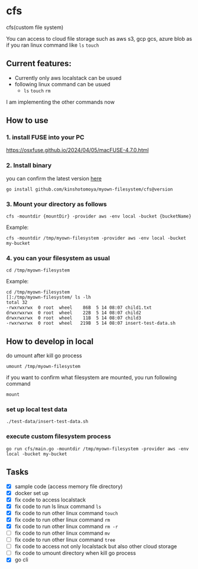 # cfs

cfs(custom file system)

You can access to cloud file storage such as aws s3, gcp gcs, azure blob 
as if you ran linux command like `ls` `touch`

## Current features:
- Currently only aws localstack can be usued
- following linux command can be usued 
  - `ls` `touch` `rm`

I am implementing the other commands now

## How to use

### 1. install FUSE into your PC

https://osxfuse.github.io/2024/04/05/macFUSE-4.7.0.html


### 2. Install binary

you can confirm the latest version [here](https://github.com/kinshotomoya/myown-filesystem/releases)
```shell
go install github.com/kinshotomoya/myown-filesystem/cfs@version
```

### 3. Mount your directory as follows
```shell
cfs -mountdir {mountDir} -provider aws -env local -bucket {bucketName}
```

Example:
```shell
cfs -mountdir /tmp/myown-filesystem -provider aws -env local -bucket my-bucket
```

### 4. you can your filesystem as usual
```shell
cd /tmp/myown-filesystem
```

Example:
```shell
cd /tmp/myown-filesystem
[]:/tmp/myown-filesystem/ ls -lh                                            
total 32
-rwxrwxrwx  0 root  wheel    86B  5 14 08:07 child1.txt
drwxrwxrwx  0 root  wheel    22B  5 14 08:07 child2
drwxrwxrwx  0 root  wheel    11B  5 14 08:07 child3
-rwxrwxrwx  0 root  wheel   219B  5 14 08:07 insert-test-data.sh
```

## How to develop in local

do umount after kill go process 
```shell
umount /tmp/myown-filesystem
```

if you want to confirm what filesystem are mounted, you run following command
```shell
mount
```

### set up local test data
```shell
./test-data/insert-test-data.sh
```

### execute custom filesystem process
```shell
go run cfs/main.go -mountdir /tmp/myown-filesystem -provider aws -env local -bucket my-bucket
```

## Tasks
- [x] sample code (access memory file directory)
- [x] docker set up
- [x] fix code to access localstack
- [x] fix code to run ls linux command `ls`
- [x] fix code to run other linux command `touch`
- [x] fix code to run other linux command `rm`
- [x] fix code to run other linux command `rm -r`
- [ ] fix code to run other linux command `mv`
- [ ] fix code to run other linux command `tree`
- [ ] fix code to access not only localstack but also other cloud storage
- [ ] fix code to umount directory when kill go process 
- [x] go cli